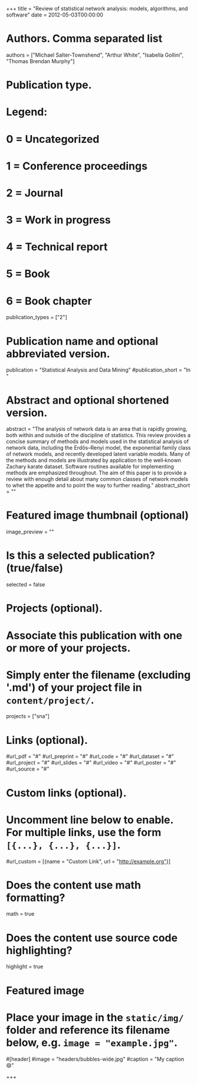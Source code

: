 +++
title = "Review of statistical network analysis: models, algorithms, and software"
date = 2012-05-03T00:00:00

# Authors. Comma separated list
authors = ["Michael Salter‐Townshend", "Arthur White", "Isabella Gollini", "Thomas Brendan Murphy"]

# Publication type.
# Legend:
# 0 = Uncategorized
# 1 = Conference proceedings
# 2 = Journal
# 3 = Work in progress
# 4 = Technical report
# 5 = Book
# 6 = Book chapter
publication_types = ["2"]

# Publication name and optional abbreviated version.
publication = "Statistical Analysis and Data Mining"
#publication_short = "In "

# Abstract and optional shortened version.
abstract = "The analysis of network data is an area that is rapidly growing, both within and outside of the discipline of statistics. This review provides a concise summary of methods and models used in the statistical analysis of network data, including the Erdős–Renyi model, the exponential family class of network models, and recently developed latent variable models. Many of the methods and models are illustrated by application to the well‐known Zachary karate dataset. Software routines available for implementing methods are emphasized throughout. The aim of this paper is to provide a review with enough detail about many common classes of network models to whet the appetite and to point the way to further reading."
abstract_short = ""

# Featured image thumbnail (optional)
image_preview = ""

# Is this a selected publication? (true/false)
selected = false

# Projects (optional).
#   Associate this publication with one or more of your projects.
#   Simply enter the filename (excluding '.md') of your project file in `content/project/`.
projects = ["sna"]

# Links (optional).
#url_pdf = "#"
#url_preprint = "#"
#url_code = "#"
#url_dataset = "#"
#url_project = "#"
#url_slides = "#"
#url_video = "#"
#url_poster = "#"
#url_source = "#"

# Custom links (optional).
#   Uncomment line below to enable. For multiple links, use the form `[{...}, {...}, {...}]`.
#url_custom = [{name = "Custom Link", url = "http://example.org"}]

# Does the content use math formatting?
math = true

# Does the content use source code highlighting?
highlight = true

# Featured image
# Place your image in the `static/img/` folder and reference its filename below, e.g. `image = "example.jpg"`.
#[header]
#image = "headers/bubbles-wide.jpg"
#caption = "My caption :smile:"

+++

